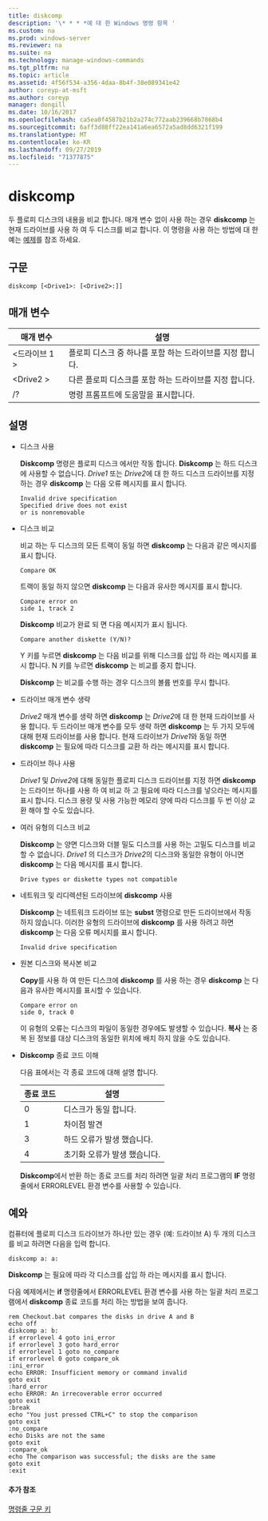```yaml
---
title: diskcomp
description: '\* * * *에 대 한 Windows 명령 항목 '
ms.custom: na
ms.prod: windows-server
ms.reviewer: na
ms.suite: na
ms.technology: manage-windows-commands
ms.tgt_pltfrm: na
ms.topic: article
ms.assetid: 4f56f534-a356-4daa-8b4f-38e089341e42
author: coreyp-at-msft
ms.author: coreyp
manager: dongill
ms.date: 10/16/2017
ms.openlocfilehash: ca5ea0f4587b21b2a274c772aab239668b7868b4
ms.sourcegitcommit: 6aff3d88ff22ea141a6ea6572a5ad8dd6321f199
ms.translationtype: MT
ms.contentlocale: ko-KR
ms.lasthandoff: 09/27/2019
ms.locfileid: "71377875"
---
```

# <a name="diskcomp"></a>diskcomp



두 플로피 디스크의 내용을 비교 합니다. 매개 변수 없이 사용 하는 경우 **diskcomp** 는 현재 드라이브를 사용 하 여 두 디스크를 비교 합니다. 이 명령을 사용 하는 방법에 대 한 예는 [예제](#BKMK_examples)를 참조 하세요.

## <a name="syntax"></a>구문

```
diskcomp [<Drive1>: [<Drive2>:]]
```

## <a name="parameters"></a>매개 변수

|매개 변수|설명|
|---------|-----------|
|\<드라이브 1 >|플로피 디스크 중 하나를 포함 하는 드라이브를 지정 합니다.|
|\<Drive2 >|다른 플로피 디스크를 포함 하는 드라이브를 지정 합니다.|
|/?|명령 프롬프트에 도움말을 표시합니다.|

## <a name="remarks"></a>설명

- 디스크 사용

  **Diskcomp** 명령은 플로피 디스크 에서만 작동 합니다. **Diskcomp** 는 하드 디스크에 사용할 수 없습니다. *Drive1* 또는 *Drive2*에 대 한 하드 디스크 드라이브를 지정 하는 경우 **diskcomp** 는 다음 오류 메시지를 표시 합니다.  
  ```
  Invalid drive specification
  Specified drive does not exist
  or is nonremovable
  ```  
- 디스크 비교

  비교 하는 두 디스크의 모든 트랙이 동일 하면 **diskcomp** 는 다음과 같은 메시지를 표시 합니다.  
  ```
  Compare OK
  ```  
  트랙이 동일 하지 않으면 **diskcomp** 는 다음과 유사한 메시지를 표시 합니다.  
  ```
  Compare error on
  side 1, track 2
  ```  
  **Diskcomp** 비교가 완료 되 면 다음 메시지가 표시 됩니다.  
  ```
  Compare another diskette (Y/N)?
  ```  
  Y 키를 누르면 **diskcomp** 는 다음 비교를 위해 디스크를 삽입 하 라는 메시지를 표시 합니다. N 키를 누르면 **diskcomp** 는 비교를 중지 합니다.

  **Diskcomp** 는 비교를 수행 하는 경우 디스크의 볼륨 번호를 무시 합니다.
- 드라이브 매개 변수 생략

  *Drive2* 매개 변수를 생략 하면 **diskcomp** 는 *Drive2*에 대 한 현재 드라이브를 사용 합니다. 두 드라이브 매개 변수를 모두 생략 하면 **diskcomp** 는 두 가지 모두에 대해 현재 드라이브를 사용 합니다. 현재 드라이브가 *Drive1*와 동일 하면 **diskcomp** 는 필요에 따라 디스크를 교환 하 라는 메시지를 표시 합니다.
- 드라이브 하나 사용

  *Drive1* 및 *Drive2*에 대해 동일한 플로피 디스크 드라이브를 지정 하면 **diskcomp** 는 드라이브 하나를 사용 하 여 비교 하 고 필요에 따라 디스크를 넣으라는 메시지를 표시 합니다. 디스크 용량 및 사용 가능한 메모리 양에 따라 디스크를 두 번 이상 교환 해야 할 수도 있습니다.
- 여러 유형의 디스크 비교

  **Diskcomp** 는 양면 디스크와 더블 밀도 디스크를 사용 하는 고밀도 디스크를 비교할 수 없습니다. *Drive1* 의 디스크가 *Drive2*의 디스크와 동일한 유형이 아니면 **diskcomp** 는 다음 메시지를 표시 합니다.  
  ```
  Drive types or diskette types not compatible
  ```  
- 네트워크 및 리디렉션된 드라이브에 **diskcomp** 사용

  **Diskcomp** 는 네트워크 드라이브 또는 **subst** 명령으로 만든 드라이브에서 작동 하지 않습니다. 이러한 유형의 드라이브에 **diskcomp** 를 사용 하려고 하면 **diskcomp** 는 다음 오류 메시지를 표시 합니다.  
  ```
  Invalid drive specification
  ```  
- 원본 디스크와 복사본 비교

  **Copy**를 사용 하 여 만든 디스크에 **diskcomp** 를 사용 하는 경우 **diskcomp** 는 다음과 유사한 메시지를 표시할 수 있습니다.  
  ```
  Compare error on 
  side 0, track 0
  ```  
  이 유형의 오류는 디스크의 파일이 동일한 경우에도 발생할 수 있습니다. **복사** 는 중복 된 정보를 대상 디스크의 동일한 위치에 배치 하지 않을 수도 있습니다.
- **Diskcomp** 종료 코드 이해

  다음 표에서는 각 종료 코드에 대해 설명 합니다.  

  |종료 코드|설명|
  |---------|-----------|
  |0|디스크가 동일 합니다.|
  |1|차이점 발견|
  |3|하드 오류가 발생 했습니다.|
  |4|초기화 오류가 발생 했습니다.|

  **Diskcomp**에서 반환 하는 종료 코드를 처리 하려면 일괄 처리 프로그램의 **IF** 명령줄에서 ERRORLEVEL 환경 변수를 사용할 수 있습니다.

## <a name="BKMK_examples"></a>예와

컴퓨터에 플로피 디스크 드라이브가 하나만 있는 경우 (예: 드라이브 A) 두 개의 디스크를 비교 하려면 다음을 입력 합니다.
```
diskcomp a: a:
```
**Diskcomp** 는 필요에 따라 각 디스크를 삽입 하 라는 메시지를 표시 합니다.

다음 예제에서는 **if** 명령줄에서 ERRORLEVEL 환경 변수를 사용 하는 일괄 처리 프로그램에서 **diskcomp** 종료 코드를 처리 하는 방법을 보여 줍니다.
```
rem Checkout.bat compares the disks in drive A and B 
echo off 
diskcomp a: b: 
if errorlevel 4 goto ini_error 
if errorlevel 3 goto hard_error 
if errorlevel 1 goto no_compare
if errorlevel 0 goto compare_ok 
:ini_error 
echo ERROR: Insufficient memory or command invalid 
goto exit 
:hard_error 
echo ERROR: An irrecoverable error occurred 
goto exit 
:break 
echo "You just pressed CTRL+C" to stop the comparison 
goto exit 
:no_compare 
echo Disks are not the same 
goto exit 
:compare_ok 
echo The comparison was successful; the disks are the same 
goto exit 
:exit
```

#### <a name="additional-references"></a>추가 참조

[명령줄 구문 키](command-line-syntax-key.md)
